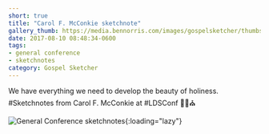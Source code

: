 ```yaml
---
short: true
title: "Carol F. McConkie sketchnote"
gallery_thumb: https://media.bennorris.com/images/gospelsketcher/thumbs/apr-17-0-mcconkie.jpg
date: 2017-08-10 08:48:34-0600
tags:
- general conference
- sketchnotes
category: Gospel Sketcher
---
```


We have everything we need to develop the beauty of holiness. #Sketchnotes from Carol F. McConkie at #LDSConf ✍🏼⛪️

![General Conference sketchnotes](https://media.bennorris.com/images/gospelsketcher/general-conference/apr-2017/apr-17-0-mcconkie.jpg){:loading="lazy"}
